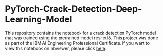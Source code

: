 # PyTorch-Crack-Detection-Deep-Learning-Model
This repository contains the notebook for a crack detection PyTorch model that was trained using the pretrained model resnet18. This project was done as part of the IBM AI Engineering Professional Certificate. If you want to view this notebook on nbviewer, please click [here](https://nbviewer.org/github/ducvktran/PyTorch-Crack-Detection-Deep-Learning-Model/blob/main/PyTorch_Crack_Detection_Deep_Learning_Model.ipynb).
